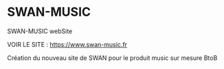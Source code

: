 # SWAN-MUSIC
SWAN-MUSIC webSite

VOIR LE SITE : https://www.swan-music.fr

Création du nouveau site de SWAN pour le produit music sur mesure BtoB 
